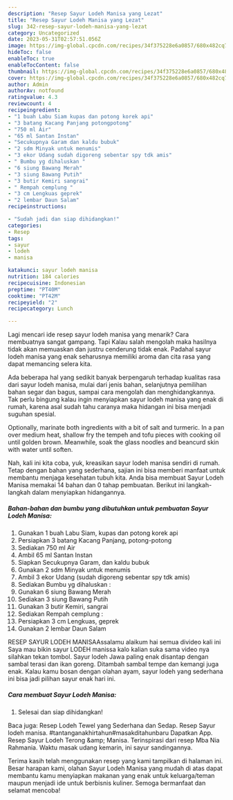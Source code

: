 ```yaml
---
description: "Resep Sayur Lodeh Manisa yang Lezat"
title: "Resep Sayur Lodeh Manisa yang Lezat"
slug: 342-resep-sayur-lodeh-manisa-yang-lezat
category: Uncategorized
date: 2023-05-31T02:57:51.056Z
image: https://img-global.cpcdn.com/recipes/34f375228e6a0857/680x482cq70/sayur-lodeh-manisa-foto-resep-utama.jpg
hideToc: false
enableToc: true
enableTocContent: false
thumbnail: https://img-global.cpcdn.com/recipes/34f375228e6a0857/680x482cq70/sayur-lodeh-manisa-foto-resep-utama.jpg
cover: https://img-global.cpcdn.com/recipes/34f375228e6a0857/680x482cq70/sayur-lodeh-manisa-foto-resep-utama.jpg
author: Admin
authorAv: notfound
ratingvalue: 4.3
reviewcount: 4
recipeingredient:
- "1 buah Labu Siam kupas dan potong korek api"
- "3 batang Kacang Panjang potongpotong"
- "750 ml Air"
- "65 ml Santan Instan"
- "Secukupnya Garam dan kaldu bubuk"
- "2 sdm Minyak untuk menumis"
- "3 ekor Udang sudah digoreng sebentar spy tdk amis"
- " Bumbu yg dihaluskan "
- "6 siung Bawang Merah"
- "3 siung Bawang Putih"
- "3 butir Kemiri sangrai"
- " Rempah cemplung "
- "3 cm Lengkuas geprek"
- "2 lembar Daun Salam"
recipeinstructions:

- "Sudah jadi dan siap dihidangkan!"
categories:
- Resep
tags:
- sayur
- lodeh
- manisa

katakunci: sayur lodeh manisa 
nutrition: 184 calories
recipecuisine: Indonesian
preptime: "PT40M"
cooktime: "PT42M"
recipeyield: "2"
recipecategory: Lunch

---
```



Lagi mencari ide resep sayur lodeh manisa yang menarik? Cara membuatnya sangat gampang. Tapi Kalau salah mengolah maka hasilnya tidak akan memuaskan dan justru cenderung tidak enak. Padahal sayur lodeh manisa yang enak seharusnya memiliki aroma dan cita rasa yang dapat memancing selera kita.


Ada beberapa hal yang sedikit banyak berpengaruh terhadap kualitas rasa dari sayur lodeh manisa, mulai dari jenis bahan, selanjutnya pemilihan bahan segar dan bagus, sampai cara mengolah dan menghidangkannya. Tak perlu bingung kalau ingin menyiapkan sayur lodeh manisa yang enak di rumah, karena asal sudah tahu caranya maka hidangan ini bisa menjadi suguhan spesial.

Optionally, marinate both ingredients with a bit of salt and turmeric. In a pan over medium heat, shallow fry the tempeh and tofu pieces with cooking oil until golden brown. Meanwhile, soak the glass noodles and beancurd skin with water until soften.


Nah, kali ini kita coba, yuk, kreasikan sayur lodeh manisa sendiri di rumah. Tetap dengan bahan yang sederhana, sajian ini bisa memberi manfaat untuk membantu menjaga kesehatan tubuh kita. Anda bisa membuat Sayur Lodeh Manisa memakai 14 bahan dan 0 tahap pembuatan. Berikut ini langkah-langkah dalam menyiapkan hidangannya.

<!--inarticleads1-->

##### Bahan-bahan dan bumbu yang dibutuhkan untuk pembuatan Sayur Lodeh Manisa:

1. Gunakan 1 buah Labu Siam, kupas dan potong korek api
1. Persiapkan 3 batang Kacang Panjang, potong-potong
1. Sediakan 750 ml Air
1. Ambil 65 ml Santan Instan
1. Siapkan Secukupnya Garam, dan kaldu bubuk
1. Gunakan 2 sdm Minyak untuk menumis
1. Ambil 3 ekor Udang (sudah digoreng sebentar spy tdk amis)
1. Sediakan  Bumbu yg dihaluskan :
1. Gunakan 6 siung Bawang Merah
1. Sediakan 3 siung Bawang Putih
1. Gunakan 3 butir Kemiri, sangrai
1. Sediakan  Rempah cemplung :
1. Persiapkan 3 cm Lengkuas, geprek
1. Gunakan 2 lembar Daun Salam


RESEP SAYUR LODEH MANISAAssalamu alaikum hai semua divideo kali ini Saya mau bikin sayur LODEH manissa kalo kalian suka sama video nya silahkan tekan tombol. Sayur lodeh Jawa paling enak disantap dengan sambal terasi dan ikan goreng. Ditambah sambal tempe dan kemangi juga enak. Kalau kamu bosan dengan olahan ayam, sayur lodeh yang sederhana ini bisa jadi pilihan sayur enak hari ini. 

<!--inarticleads2-->

##### Cara membuat Sayur Lodeh Manisa:


1. Selesai dan siap dihidangkan!

Baca juga: Resep Lodeh Tewel yang Sederhana dan Sedap. Resep Sayur lodeh manisa. #tantanganakhirtahun#masakditahunbaru Dapatkan App. Resep Sayur Lodeh Terong &amp;amp; Manisa. Terinspirasi dari resep Mba Nia Rahmania. Waktu masak udang kemarin, ini sayur sandingannya. 

Terima kasih telah menggunakan resep yang kami tampilkan di halaman ini. Besar harapan kami, olahan Sayur Lodeh Manisa yang mudah di atas dapat membantu kamu menyiapkan makanan yang enak untuk keluarga/teman maupun menjadi ide untuk berbisnis kuliner. Semoga bermanfaat dan selamat mencoba!

